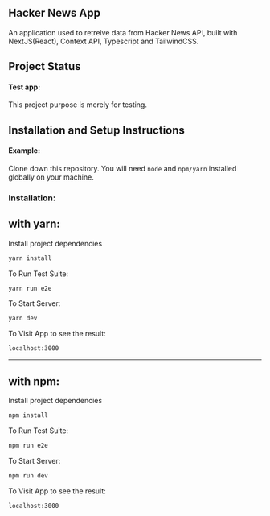 ## Hacker News App

An application used to retreive data from Hacker News API, built with NextJS(React), Context API, Typescript and TailwindCSS.

## Project Status

#### Test app:

This project purpose is merely for testing.

## Installation and Setup Instructions

#### Example:  

Clone down this repository. You will need `node` and `npm/yarn` installed globally on your machine.  

### Installation:

## with yarn:

Install project dependencies
```bash
yarn install
```

To Run Test Suite:  
```bash
yarn run e2e
```

To Start Server:
```bash
yarn dev
```

To Visit App to see the result:

```bash
localhost:3000
```

---

## with npm:

Install project dependencies
```bash
npm install
```

To Run Test Suite:  
```bash
npm run e2e
```

To Start Server:
```bash
npm run dev
```

To Visit App to see the result:

```bash
localhost:3000
```
